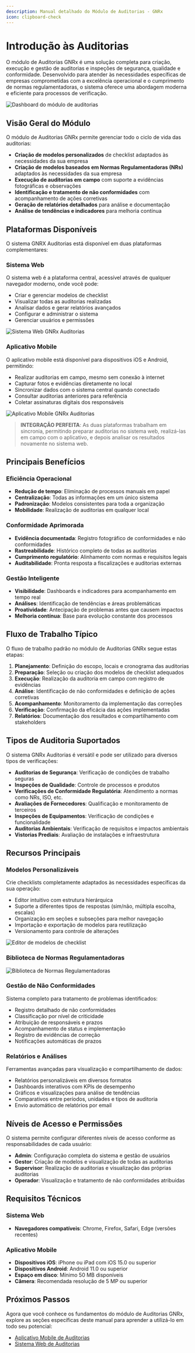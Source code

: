 ```yaml
---
description: Manual detalhado do Módulo de Auditorias - GNRx
icon: clipboard-check
---
```


# Introdução às Auditorias

O módulo de Auditorias GNRx é uma solução completa para criação, execução e gestão de auditorias e inspeções de segurança, qualidade e conformidade. Desenvolvido para atender às necessidades específicas de empresas comprometidas com a excelência operacional e o cumprimento de normas regulamentadoras, o sistema oferece uma abordagem moderna e eficiente para processos de verificação.

![Dashboard do módulo de auditorias](<.gitbook/assets/auditoria (2).png>)

## Visão Geral do Módulo

O módulo de Auditorias GNRx permite gerenciar todo o ciclo de vida das auditorias:

* **Criação de modelos personalizados** de checklist adaptados às necessidades da sua empresa
* **Criação de modelos baseados em Normas Regulamentadoras (NRs)** adaptados às necessidades da sua empresa
* **Execução de auditorias em campo** com suporte a evidências fotográficas e observações
* **Identificação e tratamento de não conformidades** com acompanhamento de ações corretivas
* **Geração de relatórios detalhados** para análise e documentação
* **Análise de tendências e indicadores** para melhoria contínua

## Plataformas Disponíveis

O sistema GNRX Auditorias está disponível em duas plataformas complementares:

### Sistema Web

O sistema web é a plataforma central, acessível através de qualquer navegador moderno, onde você pode:

* Criar e gerenciar modelos de checklist
* Visualizar todas as auditorias realizadas
* Analisar dados e gerar relatórios avançados
* Configurar e administrar o sistema
* Gerenciar usuários e permissões

![Sistema Web GNRx Auditorias](.gitbook/assets/426shots_so.png)

### Aplicativo Mobile

O aplicativo mobile está disponível para dispositivos iOS e Android, permitindo:

* Realizar auditorias em campo, mesmo sem conexão à internet
* Capturar fotos e evidências diretamente no local
* Sincronizar dados com o sistema central quando conectado
* Consultar auditorias anteriores para referência
* Coletar assinaturas digitais dos responsáveis

![Aplicativo Mobile GNRx Auditorias](.gitbook/assets/446shots_so.png)

> **INTEGRAÇÃO PERFEITA**: As duas plataformas trabalham em sincronia, permitindo preparar auditorias no sistema web, realizá-las em campo com o aplicativo, e depois analisar os resultados novamente no sistema web.

## Principais Benefícios

### Eficiência Operacional

* **Redução de tempo**: Eliminação de processos manuais em papel
* **Centralização**: Todas as informações em um único sistema
* **Padronização**: Modelos consistentes para toda a organização
* **Mobilidade**: Realização de auditorias em qualquer local

### Conformidade Aprimorada

* **Evidência documentada**: Registro fotográfico de conformidades e não conformidades
* **Rastreabilidade**: Histórico completo de todas as auditorias
* **Cumprimento regulatório**: Alinhamento com normas e requisitos legais
* **Auditabilidade**: Pronta resposta a fiscalizações e auditorias externas

### Gestão Inteligente

* **Visibilidade**: Dashboards e indicadores para acompanhamento em tempo real
* **Análises**: Identificação de tendências e áreas problemáticas
* **Proatividade**: Antecipação de problemas antes que causem impactos
* **Melhoria contínua**: Base para evolução constante dos processos

## Fluxo de Trabalho Típico

O fluxo de trabalho padrão no módulo de Auditorias GNRx segue estas etapas:

1. **Planejamento**: Definição do escopo, locais e cronograma das auditorias
2. **Preparação**: Seleção ou criação dos modelos de checklist adequados
3. **Execução**: Realização da auditoria em campo com registro de evidências
4. **Análise**: Identificação de não conformidades e definição de ações corretivas
5. **Acompanhamento**: Monitoramento da implementação das correções
6. **Verificação**: Confirmação da eficácia das ações implementadas
7. **Relatórios**: Documentação dos resultados e compartilhamento com stakeholders

## Tipos de Auditoria Suportados

O sistema GNRx Auditorias é versátil e pode ser utilizado para diversos tipos de verificações:

* **Auditorias de Segurança**: Verificação de condições de trabalho seguras
* **Inspeções de Qualidade**: Controle de processos e produtos
* **Verificações de Conformidade Regulatória**: Atendimento a normas como NRs, ISO, etc.
* **Avaliações de Fornecedores**: Qualificação e monitoramento de terceiros
* **Inspeções de Equipamentos**: Verificação de condições e funcionalidade
* **Auditorias Ambientais**: Verificação de requisitos e impactos ambientais
* **Vistorias Prediais**: Avaliação de instalações e infraestrutura

## Recursos Principais

### Modelos Personalizáveis

Crie checklists completamente adaptados às necessidades específicas da sua operação:

* Editor intuitivo com estrutura hierárquica
* Suporte a diferentes tipos de respostas (sim/não, múltipla escolha, escalas)
* Organização em seções e subseções para melhor navegação
* Importação e exportação de modelos para reutilização
* Versionamento para controle de alterações

![Editor de modelos de checklist](.gitbook/assets/600shots_so.png)

### Biblioteca de Normas Regulamentadoras

![Biblioteca de Normas Regulamentadoras](.gitbook/assets/322shots_so.png)

### Gestão de Não Conformidades

Sistema completo para tratamento de problemas identificados:

* Registro detalhado de não conformidades
* Classificação por nível de criticidade
* Atribuição de responsáveis e prazos
* Acompanhamento de status e implementação
* Registro de evidências de correção
* Notificações automáticas de prazos

### Relatórios e Análises

Ferramentas avançadas para visualização e compartilhamento de dados:

* Relatórios personalizáveis em diversos formatos
* Dashboards interativos com KPIs de desempenho
* Gráficos e visualizações para análise de tendências
* Comparativos entre períodos, unidades e tipos de auditoria
* Envio automático de relatórios por email

## Níveis de Acesso e Permissões

O sistema permite configurar diferentes níveis de acesso conforme as responsabilidades de cada usuário:

* **Admin**: Configuração completa do sistema e gestão de usuários
* **Gestor**: Criação de modelos e visualização de todas as auditorias
* **Supervisor**: Realização de auditorias e visualização das próprias auditorias
* **Operador**: Visualização e tratamento de não conformidades atribuídas

## Requisitos Técnicos

### Sistema Web

* **Navegadores compatíveis**: Chrome, Firefox, Safari, Edge (versões recentes)

### Aplicativo Mobile

* **Dispositivos iOS**: iPhone ou iPad com iOS 15.0 ou superior
* **Dispositivos Android**: Android 11.0 ou superior
* **Espaço em disco**: Mínimo 50 MB disponíveis
* **Câmera**: Recomendada resolução de 5 MP ou superior

## Próximos Passos

Agora que você conhece os fundamentos do módulo de Auditorias GNRx, explore as seções específicas deste manual para aprender a utilizá-lo em todo seu potencial:

* [Aplicativo Mobile de Auditorias](aplicativo/)
* [Sistema Web de Auditorias](web/)
